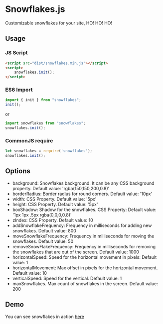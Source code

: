 # Snowflakes.js

Customizable snowflakes for your site, HO! HO! HO!

## Usage

### JS Script

```html
<script src="dist/snowflakes.min.js"></script>
<script>
    snowflakes.init();
</script>
```

### ES6 Import

```js
import { init } from "snowflakes";
init();
```

or 

```js
import snowflakes from "snowflakes";
snowflakes.init();
```

### CommonJS require

```js
let snowflakes = require('snowflakes');
snowflakes.init();
```

## Options

* background: Snowflakes background. It can be any CSS background property. Default value: 'rgba(150,150,200,0.8)'
* borderRadius: Border radius for round corners. Default value: '10px'
* width: CSS Property. Default value: '5px'
* height: CSS Property. Default value: '5px'
* boxShadow: Shadow for the snowflakes. CSS Property: Default value: '1px 1px .5px rgba(0,0,0,0.8)'
* zIndex: CSS Property. Default value: 10
* addSnowflakeFrequency: Frequency in milliseconds for adding new snowflakes. Default value: 800
* moveSnowflakeFrequency: Frequency in milliseconds for moving the snowflakes. Default value: 50
* removeSnowFlakeFrequency: Frequency in milliseconds for removing the snowflakes that are out of the screen. Default value: 1000
* horizontalSpeed: Speed for the horizontal movement in pixels: Default value: 1
* horizontalMovement: Max offset in pixels for the horizontal movement. Default value: 10
* verticalSpeed: Speed for the vertical. Default value: 1
* maxSnowflakes. Max count of snowflakes in the screen. Default value: 200


## Demo

You can see snowflakes in action [here](https://albert-gonzalez.github.io/snowflakes.js/demo.html)